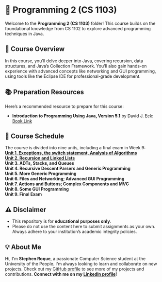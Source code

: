 # 📘 Programming 2 (CS 1103)

Welcome to the **Programming 2 (CS 1103)** folder! This course builds on the foundational knowledge from CS 1102 to explore advanced programming techniques in Java.  

## 🎯 Course Overview  
In this course, you’ll delve deeper into Java, covering recursion, data structures, and Java’s Collection Framework. You'll also gain hands-on experience with advanced concepts like networking and GUI programming, using tools like the Eclipse IDE for professional-grade development.

## 📚 Preparation Resources  
Here’s a recommended resource to prepare for this course:  
- **Introduction to Programming Using Java, Version 5.1** by David J. Eck: [Book Link](http://math.hws.edu/javanotes)  

## 📅 Course Schedule  
The course is divided into nine units, including a final exam in Week 9:  
**[Unit 1. Exceptions, the switch statement, Analysis of Algorithms](https://github.com/stephenroque/college-assignments-repository/tree/main/CS%201103%20-%20Programming%202/Unit%201)**  
**[Unit 2. Recursion and Linked Lists](https://github.com/stephenroque/college-assignments-repository/tree/main/CS%201103%20-%20Programming%202/Unit%202)**  
**Unit 3. ADTs, Stacks, and Queues**  
**Unit 4. Recursive Descent Parsers and Generic Programming**  
**Unit 5. More Generic Programming**  
**Unit 6. Files and Networking; Advanced GUI Programming**  
**Unit 7. Actions and Buttons; Complex Components and MVC**  
**Unit 8. Some GUI Programming**  
**Unit 9. Final Exam**  

## ⚠️ Disclaimer

- This repository is for **educational purposes only**. 
- Please do not use the content here to submit assignments as your own. Always adhere to your institution’s academic integrity policies. 

## 💡 About Me

Hi, I'm **Stephen Roque**, a passionate Computer Science student at the University of the People. I'm always looking to learn and collaborate on new projects. Check out my [GitHub profile](https://github.com/stephenroque) to see more of my projects and contributions. **Connect with me on my [LinkedIn profile](https://www.linkedin.com/in/stephenroque/)!**